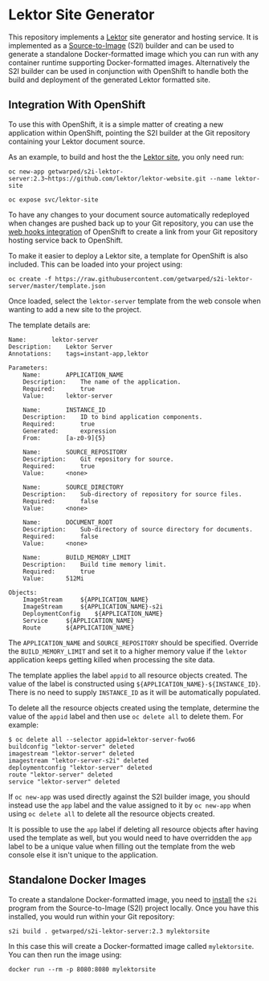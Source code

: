 # Lektor Site Generator

This repository implements a [Lektor](https://www.getlektor.com) site generator and hosting service. It is implemented as a [Source-to-Image](https://github.com/openshift/source-to-image) (S2I) builder and can be used to generate a standalone Docker-formatted image which you can run with any container runtime supporting Docker-formatted images. Alternatively the S2I builder can be used in conjunction with OpenShift to handle both the build and deployment of the generated Lektor formatted site.

## Integration With OpenShift

To use this with OpenShift, it is a simple matter of creating a new application within OpenShift, pointing the S2I builder at the Git repository containing your Lektor document source.

As an example, to build and host the the [Lektor site](https://github.com/lektor/lektor-website), you only need run:

```
oc new-app getwarped/s2i-lektor-server:2.3~https://github.com/lektor/lektor-website.git --name lektor-site

oc expose svc/lektor-site
```

To have any changes to your document source automatically redeployed when changes are pushed back up to your Git repository, you can use the [web hooks integration](https://docs.openshift.com/container-platform/latest/dev_guide/builds.html#webhook-triggers) of OpenShift to create a link from your Git repository hosting service back to OpenShift.

To make it easier to deploy a Lektor site, a template for OpenShift is also included. This can be loaded into your project using:

```
oc create -f https://raw.githubusercontent.com/getwarped/s2i-lektor-server/master/template.json
```

Once loaded, select the ``lektor-server`` template from the web console when wanting to add a new site to the project.

The template details are:

```
Name:		lektor-server
Description:	Lektor Server
Annotations:	tags=instant-app,lektor

Parameters:
    Name:		APPLICATION_NAME
    Description:	The name of the application.
    Required:		true
    Value:		lektor-server
    
    Name:		INSTANCE_ID
    Description:	ID to bind application components.
    Required:		true
    Generated:		expression
    From:		[a-z0-9]{5}

    Name:		SOURCE_REPOSITORY
    Description:	Git repository for source.
    Required:		true
    Value:		<none>
    
    Name:		SOURCE_DIRECTORY
    Description:	Sub-directory of repository for source files.
    Required:		false
    Value:		<none>
    
    Name:		DOCUMENT_ROOT
    Description:	Sub-directory of source directory for documents.
    Required:		false
    Value:		<none>
    
    Name:		BUILD_MEMORY_LIMIT
    Description:	Build time memory limit.
    Required:		true
    Value:		512Mi

Objects:
    ImageStream		${APPLICATION_NAME}
    ImageStream		${APPLICATION_NAME}-s2i
    DeploymentConfig	${APPLICATION_NAME}
    Service		${APPLICATION_NAME}
    Route		${APPLICATION_NAME}
```

The ``APPLICATION_NAME`` and ``SOURCE_REPOSITORY`` should be specified. Override the ``BUILD_MEMORY_LIMIT`` and set it to a higher memory value if the ``lektor`` application keeps getting killed when processing the site data.

The template applies the label ``appid`` to all resource objects created. The value of the label is constructed using ``${APPLICATION_NAME}-${INSTANCE_ID}``. There is no need to supply ``INSTANCE_ID`` as it will be automatically populated.

To delete all the resource objects created using the template, determine the value of the ``appid`` label and then use ``oc delete all`` to delete them. For example:

```
$ oc delete all --selector appid=lektor-server-fwo66
buildconfig "lektor-server" deleted
imagestream "lektor-server" deleted
imagestream "lektor-server-s2i" deleted
deploymentconfig "lektor-server" deleted
route "lektor-server" deleted
service "lektor-server" deleted
```

If ``oc new-app`` was used directly against the S2I builder image, you should instead use the ``app`` label and the value assigned to it by ``oc new-app`` when using ``oc delete all`` to delete all the resource objects created.

It is possible to use the ``app`` label if deleting all resource objects after having used the template as well, but you would need to have overridden the ``app`` label to be a unique value when filling out the template from the web console else it isn't unique to the application.

## Standalone Docker Images

To create a standalone Docker-formatted image, you need to [install](https://github.com/openshift/source-to-image/releases) the ``s2i`` program from the Source-to-Image (S2I) project locally. Once you have this installed, you would run within your Git repository:

```
s2i build . getwarped/s2i-lektor-server:2.3 mylektorsite
```

In this case this will create a Docker-formatted image called ``mylektorsite``. You can then run the image using:

```
docker run --rm -p 8080:8080 mylektorsite
```
